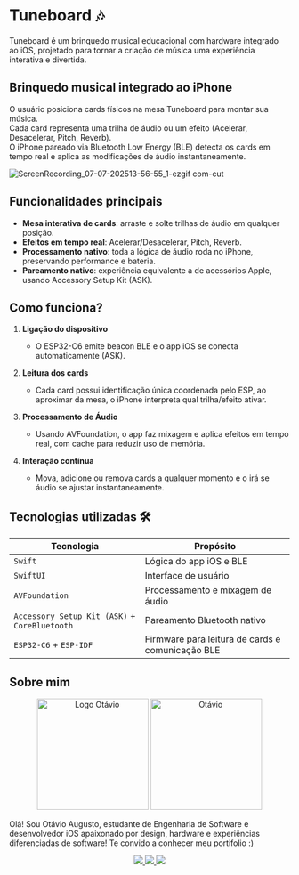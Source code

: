 # Tuneboard 🎶

Tuneboard é um brinquedo musical educacional com hardware integrado ao iOS, projetado para tornar a criação de música uma experiência interativa e divertida.


## Brinquedo musical integrado ao iPhone

O usuário posiciona cards físicos na mesa Tuneboard para montar sua música.  
Cada card representa uma trilha de áudio ou um efeito (Acelerar, Desacelerar, Pitch, Reverb).  
O iPhone pareado via Bluetooth Low Energy (BLE) detecta os cards em tempo real e aplica as modificações de áudio instantaneamente.

![ScreenRecording_07-07-202513-56-55_1-ezgif com-cut](https://github.com/user-attachments/assets/7e549d7c-6528-4493-b172-be7f9cb7577d)



## Funcionalidades principais 

- **Mesa interativa de cards**: arraste e solte trilhas de áudio em qualquer posição.  
- **Efeitos em tempo real**: Acelerar/Desacelerar, Pitch, Reverb.  
- **Processamento nativo**: toda a lógica de áudio roda no iPhone, preservando performance e bateria.  
- **Pareamento nativo**: experiência equivalente a de acessórios Apple, usando Accessory Setup Kit (ASK).  


## Como funciona? 

1. **Ligação do dispositivo**  
   - O ESP32-C6 emite beacon BLE e o app iOS se conecta automaticamente (ASK).  
2. **Leitura dos cards**
  
   - Cada card possui identificação única coordenada pelo ESP, ao aproximar da mesa, o iPhone interpreta qual trilha/efeito ativar.  
3. **Processamento de Áudio**  
   - Usando AVFoundation, o app faz mixagem e aplica efeitos em tempo real, com cache para reduzir uso de memória.  
4. **Interação contínua**  
   - Mova, adicione ou remova cards a qualquer momento e o irá se áudio se ajustar instantaneamente.

## Tecnologias utilizadas 🛠

| Tecnologia                     | Propósito                                      |
| ------------------------------ | ----------------------------------------------- |
| `Swift`                        | Lógica do app iOS e BLE                         |
| `SwiftUI`                      | Interface de usuário                            |
| `AVFoundation`                 | Processamento e mixagem de áudio                |
| `Accessory Setup Kit (ASK)` + `CoreBluetooth`  | Pareamento Bluetooth nativo                     |
| `ESP32-C6` + `ESP-IDF` | Firmware para leitura de cards e comunicação BLE|

## Sobre mim

<p align="center">
  <img src="https://github.com/user-attachments/assets/e4d42b51-c879-4839-8b9d-e7e265bc923b" alt="Logo Otávio" width="200"/>
    <img src="https://github.com/user-attachments/assets/397d59c1-3b36-466c-8de4-d24230c48eed" alt="Otávio" width="200"/>

</p>

Olá! Sou Otávio Augusto, estudante de Engenharia de Software e desenvolvedor iOS apaixonado por design, hardware e experiências diferenciadas de software! Te convido a conhecer meu portifolio :) 

<div align="center">
  <a href="https://github.com/otavioaugustosw/TuneBoard" target="_blank">
    <img src="https://img.shields.io/badge/-GitHub-181717?style=for-the-badge&logo=github&logoColor=white"/>
  </a>
  <a href="https://www.linkedin.com/in/otavio-augusto-silva/" target="_blank">
    <img src="https://img.shields.io/badge/-LinkedIn-%230077B5?style=for-the-badge&logo=linkedin&logoColor=white"/>
  </a>
      <a href="https://otavioaugustosw.com" target="_blank"><img src="https://img.shields.io/badge/Portfolio-255E63?style=for-the-badge&logo=About.me&logoColor=white" target="_blank"></a> 
</div>
